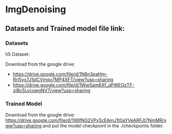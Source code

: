 # ImgDenoising

## Datasets and Trained model file link:
### Datasets
h5 Dataset:

Download from the google drive:
* https://drive.google.com/file/d/1N8n3eaHm-RrI5yx7J1sICVmqv7MP4XFT/view?usp=sharing
* https://drive.google.com/file/d/1WwSam6Xf_qPWEOzTF-zjBc5LycowgNV7/view?usp=sharing

### Trained Model
Download from the google drive: https://drive.google.com/file/d/1X6fNG2VPx5cEAmJ1t0aYVeARFJt7NmMR/view?usp=sharing and put the model checkpoint in the ./checkpoints folder.